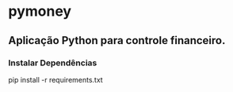 # pymoney

## Aplicação Python para controle financeiro.

### Instalar Dependências
pip install -r requirements.txt
